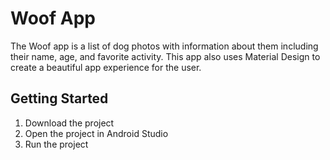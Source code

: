 Woof App
==================================

The Woof app is a list of dog photos with information about them including their name, age, and favorite activity. This app also uses Material Design to create a beautiful app experience for the user.


Getting Started
---------------

1. Download the project
2. Open the project in Android Studio
3. Run the project
